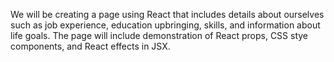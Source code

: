 We will be creating a page using React that includes details about ourselves such as job experience, education upbringing, skills, and information about life goals. The page will include demonstration of React props, CSS stye components, and React effects in JSX. 